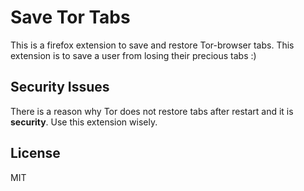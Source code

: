 Save Tor Tabs
=============
This is a firefox extension to save and restore Tor-browser tabs. This extension is to save a user from losing their precious tabs :)

Security Issues
---------------
There is a reason why Tor does not restore tabs after restart and it is **security**. Use this extension wisely.

License
-------
MIT
